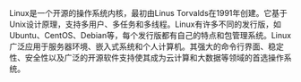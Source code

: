 Linux是一个开源的操作系统内核，最初由Linus Torvalds在1991年创建。它基于Unix设计原理，支持多用户、多任务和多线程。Linux有许多不同的发行版，如Ubuntu、CentOS、Debian等，每个发行版都有自己的特点和包管理系统。Linux广泛应用于服务器环境、嵌入式系统和个人计算机。其强大的命令行界面、稳定性、安全性以及广泛的开源软件支持使其成为云计算和大数据等领域的首选操作系统。